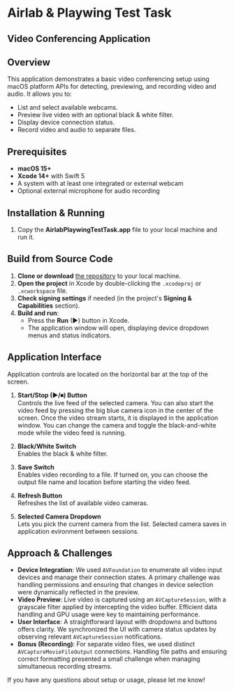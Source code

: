 # **Airlab & Playwing Test Task**

## Video Conferencing Application

## Overview
This application demonstrates a basic video conferencing setup using macOS platform APIs for detecting, previewing, and recording video and audio. It allows you to:
- List and select available webcams.
- Preview live video with an optional black & white filter.
- Display device connection status.
- Record video and audio to separate files.

## Prerequisites
- **macOS 15+**
- **Xcode 14+** with Swift 5
- A system with at least one integrated or external webcam
- Optional external microphone for audio recording

## Installation & Running
1. Copy the **AirlabPlaywingTestTask.app** file to your local machine and run it.

## Build from Source Code
1. **Clone or download** [the repository](https://github.com/GuineaPing/AirlabPlaywingTestTask) to your local machine.
2. **Open the project** in Xcode by double-clicking the `.xcodeproj` or `.xcworkspace` file.
3. **Check signing settings** if needed (in the project's **Signing & Capabilities** section).
4. **Build and run**:
   - Press the **Run** (▶) button in Xcode.
   - The application window will open, displaying device dropdown menus and status indicators.

## Application Interface
Application controls are located on the horizontal bar at the top of the screen.

1. **Start/Stop (▶/⏹) Button**  
   Controls the live feed of the selected camera. You can also start the video feed by pressing the big blue camera icon in the center of the screen. Once the video stream starts, it is displayed in the application window. You can change the camera and toggle the black-and-white mode while the video feed is running.

2. **Black/White Switch**  
   Enables the black & white filter.

3. **Save Switch**  
   Enables video recording to a file. If turned on, you can choose the output file name and location before starting the video feed.

4. **Refresh Button**  
   Refreshes the list of available video cameras.

5. **Selected Camera Dropdown**  
   Lets you pick the current camera from the list. Selected camera saves in application evironment between sessions.

## Approach & Challenges
- **Device Integration**: We used `AVFoundation` to enumerate all video input devices and manage their connection states. A primary challenge was handling permissions and ensuring that changes in device selection were dynamically reflected in the preview.
- **Video Preview**: Live video is captured using an `AVCaptureSession`, with a grayscale filter applied by intercepting the video buffer. Efficient data handling and GPU usage were key to maintaining performance.
- **User Interface**: A straightforward layout with dropdowns and buttons offers clarity. We synchronized the UI with camera status updates by observing relevant `AVCaptureSession` notifications.
- **Bonus (Recording)**: For separate video files, we used distinct `AVCaptureMovieFileOutput` connections. Handling file paths and ensuring correct formatting presented a small challenge when managing simultaneous recording streams.

If you have any questions about setup or usage, please let me know!
